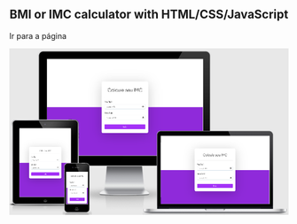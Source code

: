<h2 align="center">BMI or IMC calculator with HTML/CSS/JavaScript</h2>
<link rel="stylesheet" href="https://imc-calculator.netlify.com/">Ir para a página</link>

<img align="center" src="https://github.com/rwietter/body-mass-index/blob/master/static/layout.png"></img>
